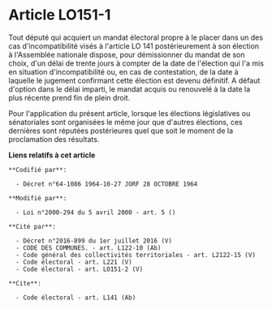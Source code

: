 # Article LO151-1

Tout député qui acquiert un mandat électoral propre à le placer dans un des cas d'incompatibilité visés à l'article LO 141
postérieurement à son élection à l'Assemblée nationale dispose, pour démissionner du mandat de son choix, d'un délai de
trente jours à compter de la date de l'élection qui l'a mis en situation d'incompatibilité ou, en cas de contestation, de la
date à laquelle le jugement confirmant cette élection est devenu définitif. A défaut d'option dans le délai imparti, le
mandat acquis ou renouvelé à la date la plus récente prend fin de plein droit.

Pour l'application du présent article, lorsque les élections législatives ou sénatoriales sont organisées le même jour que
d'autres élections, ces dernières sont réputées postérieures quel que soit le moment de la proclamation des résultats.

**Liens relatifs à cet article**

	**Codifié par**:

	  - Décret n°64-1086 1964-10-27 JORF 28 OCTOBRE 1964

	**Modifié par**:

	  - Loi n°2000-294 du 5 avril 2000 - art. 5 ()

	**Cité par**:

	  - Décret n°2016-899 du 1er juillet 2016 (V)
	  - CODE DES COMMUNES. - art. L122-10 (Ab)
	  - Code général des collectivités territoriales - art. L2122-15 (V)
	  - Code électoral - art. L221 (V)
	  - Code électoral - art. LO151-2 (V)

	**Cite**:

	  - Code électoral - art. L141 (Ab)
